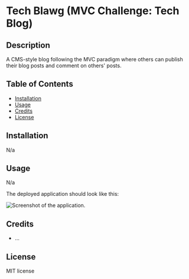 # Tech Blawg (MVC Challenge: Tech Blog)

## Description

A CMS-style blog following the MVC paradigm where others can publish their blog posts and comment on others' posts.

## Table of Contents

- [Installation](#installation)
- [Usage](#usage)
- [Credits](#credits)
- [License](#license)

## Installation

N/a

## Usage

N/a

The deployed application should look like this:

![Screenshot of the application.](./assets/screenshot.png)

## Credits

* ...

## License

MIT license
